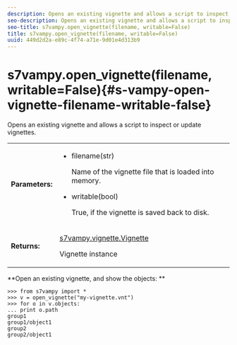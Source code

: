 ```yaml
---
description: Opens an existing vignette and allows a script to inspect or update vignettes.
seo-description: Opens an existing vignette and allows a script to inspect or update vignettes.
seo-title: s7vampy.open_vignette(filename, writable=False)
title: s7vampy.open_vignette(filename, writable=False)
uuid: 449d2d2a-e89c-4f74-a71e-9d01e4d313b9
---
```


# s7vampy.open_vignette(filename, writable=False){#s-vampy-open-vignette-filename-writable-false}

Opens an existing vignette and allows a script to inspect or update vignettes.

<table id="table_1E19D1F61F9A4B74823683DE9FDF1862"> 
 <tbody> 
  <tr> 
   <td> <b> Parameters:</b> </td> 
   <td> <p> 
     <ul id="ul_BD0E59A06A734232A9AA2E3884D01B1C"> 
      <li id="li_392D7E33EBAB426886F94B4555ADFE99"><span class="codeph"> filename(str)</span> <p>Name of the vignette file that is loaded into memory. </p> </li> 
      <li id="li_2E193B585F864D948D1547F2C0C2DE5A"><span class="codeph"> writable(bool)</span> <p>True, if the vignette is saved back to disk. </p> </li> 
     </ul> </p> </td> 
  </tr> 
  <tr> 
   <td> <b> Returns:</b> </td> 
   <td> <p><span class="codeph"><a href="../../c-s7vampy-api-reference/c-classes/c-vignette/r-class-s7vampy-vignette-vignette.md#reference-b63a48cb2bd04a1d98930e059a0f3678" format="dita" scope="local"> s7vampy.vignette.Vignette</a></span> </p> <p>Vignette instance </p> </td> 
  </tr> 
 </tbody> 
</table>

**Open an existing vignette, and show the objects: **

```
>>> from s7vampy import *
>>> v = open_vignette("my-vignette.vnt")
>>> for o in v.objects:
... print o.path
group1
group1/object1
group2
group2/object1
```

